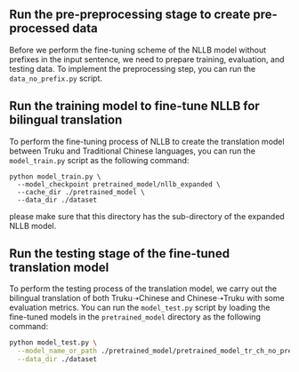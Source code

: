 ## Run the pre-preprocessing stage to create pre-processed data
Before we perform the fine-tuning scheme of the NLLB model without prefixes in the input sentence, we need to prepare training, evaluation, and testing data. To implement the preprocessing step, you can run the `data_no_prefix.py` script.

## Run the training model to fine-tune NLLB for bilingual translation
To perform the fine-tuning process of NLLB to create the translation model between Truku and Traditional Chinese languages, you can run the `model_train.py` script as the following command:
```bashmodel_train
python model_train.py \
  --model_checkpoint pretrained_model/nllb_expanded \
  --cache_dir ./pretrained_model \
  --data_dir ./dataset
```
please make sure that this directory has the sub-directory of the expanded NLLB model.
## Run the testing stage of the fine-tuned translation model
To perform the testing process of the translation model, we carry out the bilingual translation of both Truku➝Chinese and Chinese➝Truku with some evaluation metrics. You can run the `model_test.py` script by loading the fine-tuned models in the `pretrained_model` directory as the following command:
```bash
python model_test.py \
  --model_name_or_path ./pretrained_model/pretrained_model_tr_ch_no_prefix \
  --data_dir ./dataset
```

